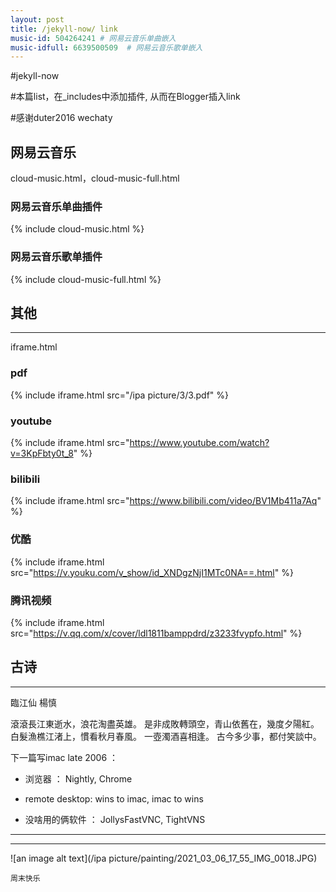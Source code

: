 ```yaml
---
layout: post
title: /jekyll-now/ link
music-id: 504264241 # 网易云音乐单曲嵌入
music-idfull: 6639500509  # 网易云音乐歌单嵌入
---
```

#jekyll-now

#本篇list，在_includes中添加插件, 从而在Blogger插入link

#感谢duter2016 wechaty 


## 网易云音乐 ##
cloud-music.html，cloud-music-full.html

### 网易云音乐单曲插件

{% include cloud-music.html %}

### 网易云音乐歌单插件

{% include cloud-music-full.html %}




## 其他 ##
----

iframe.html

### pdf

{% include iframe.html src="/ipa picture/3/3.pdf" %}

### youtube

{% include iframe.html src="https://www.youtube.com/watch?v=3KpFbty0t_8" %}

### bilibili

{% include iframe.html src="https://www.bilibili.com/video/BV1Mb411a7Aq" %}

### 优酷

{% include iframe.html src="https://v.youku.com/v_show/id_XNDgzNjI1MTc0NA==.html" %}


### 腾讯视频

{% include iframe.html src="https://v.qq.com/x/cover/ldl1811bamppdrd/z3233fvypfo.html" %}

## 古诗 ##
----
臨江仙 楊慎

滾滾長江東逝水，浪花淘盡英雄。
是非成敗轉頭空，青山依舊在，幾度夕陽紅。
白髮漁樵江渚上，慣看秋月春風。
一壺濁酒喜相逢。
古今多少事，都付笑談中。


下一篇写imac late 2006 ：

* 浏览器 ： Nightly, Chrome

* remote desktop: wins to imac, imac to wins

* 没啥用的俩软件 ： JollysFastVNC, TightVNS

----
****

![an image alt text](/ipa picture/painting/2021_03_06_17_55_IMG_0018.JPG)

`周末快乐`

